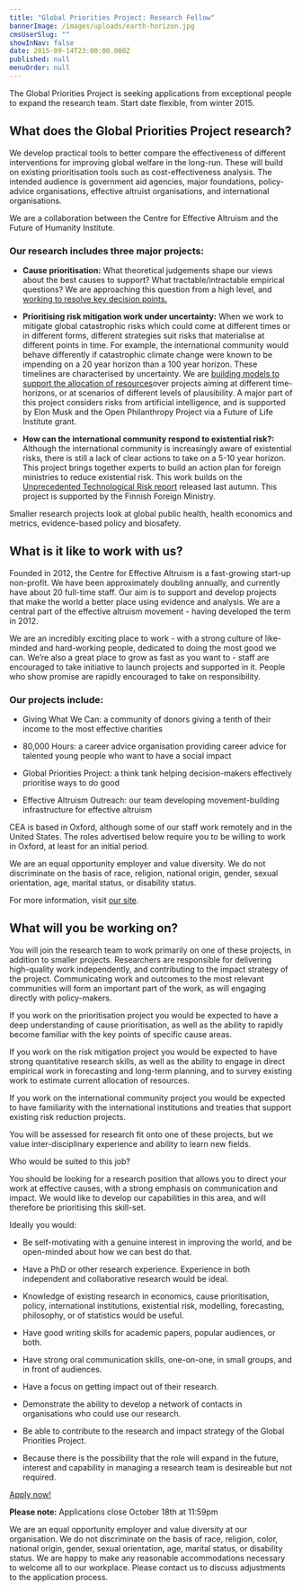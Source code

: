 ```yaml
---
title: "Global Priorities Project: Research Fellow"
bannerImage: /images/uploads/earth-horizon.jpg
cmsUserSlug: ""
showInNav: false
date: 2015-09-14T23:00:00.000Z
published: null
menuOrder: null
---
```


  The Global Priorities Project is seeking applications from exceptional people to expand the research team. Start date flexible, from winter 2015.

  
## What does the Global Priorities Project research?

  
We develop practical tools to better compare the effectiveness of different interventions for improving global welfare in the long-run. These will build on existing prioritisation tools such as cost-effectiveness analysis. The intended audience is government aid agencies, major foundations, policy-advice organisations, effective altruist organisations, and international organisations.

  
We are a collaboration between the Centre for Effective Altruism and the Future of Humanity Institute.

  
### Our research includes three major projects:

* __Cause prioritisation:__ What theoretical judgements shape our views about the best causes to support? What tractable/intractable empirical questions? We are approaching this question from a high level, and [working to resolve key decision points.](http://globalprioritiesproject.org/2015/09/flowhart/)

* __Prioritising risk mitigation work under uncertainty:__ When we work to mitigate global catastrophic risks which could come at different times or in different forms, different strategies suit risks that materialise at different points in time. For example, the international community would behave differently if catastrophic climate change were known to be impending on a 20 year horizon than a 100 year horizon. These timelines are characterised by uncertainty. We are [building models to support the allocation of resources](http://globalprioritiesproject.org/2015/02/allocating-risk-mitigation-across-time/)over projects aiming at different time-horizons, or at scenarios of different levels of plausibility. A major part of this project considers risks from artificial intelligence, and is supported by Elon Musk and the Open Philanthropy Project via a Future of Life Institute grant.

* __How can the international community respond to existential risk?:__ Although the international community is increasingly aware of existential risks, there is still a lack of clear actions to take on a 5-10 year horizon. This project brings together experts to build an action plan for foreign ministries to reduce existential risk. This work builds on the [Unprecedented Technological Risk report](http://globalprioritiesproject.org/2015/02/unprecedented-technological-risks/) released last autumn. This project is supported by the Finnish Foreign Ministry.

  
Smaller research projects look at global public health, health economics and metrics, evidence-based policy and biosafety.

  
## What is it like to work with us?

Founded in 2012, the Centre for Effective Altruism is a fast-growing start-up non-profit. We have been approximately doubling annually, and currently have about 20 full-time staff. Our aim is to support and develop projects that make the world a better place using evidence and analysis. We are a central part of the effective altruism movement - having developed the term in 2012.

  
We are an incredibly exciting place to work - with a strong culture of like-minded and hard-working people, dedicated to doing the most good we can. We&rsquo;re also a great place to grow as fast as you want to - staff are encouraged to take initiative to launch projects and supported in it. People who show promise are rapidly encouraged to take on responsibility.

  
### Our projects include:

* Giving What We Can: a community of donors giving a tenth of their income to the most effective charities

* 80,000 Hours: a career advice organisation providing career advice for talented young people who want to have a social impact

* Global Priorities Project: a think tank helping decision-makers effectively prioritise ways to do good

* Effective Altruism Outreach: our team developing movement-building infrastructure for effective altruism

  
CEA is based in Oxford, although some of our staff work remotely and in the United States. The roles advertised below require you to be willing to work in Oxford, at least for an initial period.

  
We are an equal opportunity employer and value diversity. We do not discriminate on the basis of race, religion, national origin, gender, sexual orientation, age, marital status, or disability status.

  
For more information, visit [our site](https://centreforeffectivealtruism.org/careers/why-work-with-us/). 

  
## What will you be working on?

  
You will join the research team to work primarily on one of these projects, in addition to smaller projects. Researchers are responsible for delivering high-quality work independently, and contributing to the impact strategy of the project. Communicating work and outcomes to the most relevant communities will form an important part of the work, as will engaging directly with policy-makers.

  
If you work on the prioritisation project you would be expected to have a deep understanding of cause prioritisation, as well as the ability to rapidly become familiar with the key points of specific cause areas.

  
If you work on the risk mitigation project you would be expected to have strong quantitative research skills, as well as the ability to engage in direct empirical work in forecasting and long-term planning, and to survey existing work to estimate current allocation of resources.

  
If you work on the international community project you would be expected to have familiarity with the international institutions and treaties that support existing risk reduction projects.

  
You will be assessed for research fit onto one of these projects, but we value inter-disciplinary experience and ability to learn new fields.

  
Who would be suited to this job?

  
You should be looking for a research position that allows you to direct your work at effective causes, with a strong emphasis on communication and impact. We would like to develop our capabilities in this area, and will therefore be prioritising this skill-set.

  
Ideally you would:

* Be self-motivating with a genuine interest in improving the world, and be open-minded about how we can best do that.

* Have a PhD or other research experience. Experience in both independent and collaborative research would be ideal.

* Knowledge of existing research in economics, cause prioritisation, policy, international institutions, existential risk, modelling, forecasting, philosophy, or of statistics would be useful.

* Have good writing skills for academic papers, popular audiences, or both.

* Have strong oral communication skills, one-on-one, in small groups, and in front of audiences.

* Have a focus on getting impact out of their research.

* Demonstrate the ability to develop a network of contacts in organisations who could use our research.

* Be able to contribute to the research and impact strategy of the Global Priorities Project.

* Because there is the possibility that the role will expand in the future, interest and capability in managing a research team is desireable but not required.

<p class="center"><a href="https://eaglobal.typeform.com/to/nUNz0z" class="btn btn-primary btn-lg"  target="_blank"><i class="fa fa-edit"></i> Apply now!</a></p>
  
<div class="alert alert-info center"><i class="fa fa-exclamation-triangle"></i> <strong>Please note:</strong> Applications close October 18th at 11:59pm</div> 
  
We are an equal opportunity employer and value diversity at our organisation. We do not discriminate on the basis of race, religion, color, national origin, gender, sexual orientation, age, marital status, or disability status. We are happy to make any reasonable accommodations necessary to welcome all to our workplace. Please contact us to discuss adjustments to the application process.

  
  
